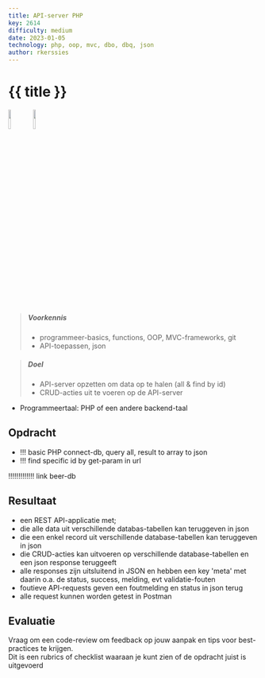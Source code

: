 ```yaml
---
title: API-server PHP
key: 2614
difficulty: medium
date: 2023-01-05
technology: php, oop, mvc, dbo, dbq, json
author: rkerssies
---
```


# {{ title }}

<img src="{{ '/_assets/api/api.png' | url }}" style="width:10%;"><img src="{{ '/_assets/api/Laravel-logo.png' | url }}" style="width:10%;">

> ##### Voorkennis
> * programmeer-basics, functions, OOP, MVC-frameworks, git
> * API-toepassen, json

> ##### Doel
> * API-server opzetten om data op te halen (all & find by id)
> * CRUD-acties uit te voeren op de API-server

* Programmeertaal: PHP of een andere backend-taal

## Opdracht
* !!! basic PHP connect-db, query all, result to array to json
* !!! find specific id by get-param in url

!!!!!!!!!!!!! link beer-db

## Resultaat
 * een REST API-applicatie met;
 * die alle data uit verschillende databas-tabellen kan teruggeven in json 
 * die een enkel record uit verschillende database-tabellen kan teruggeven in json
 * die CRUD-acties kan uitvoeren op verschillende database-tabellen en een json response teruggeeft
 * alle responses zijn uitsluitend in JSON en hebben een key 'meta' met daarin o.a. de status, success, melding, evt validatie-fouten
 * foutieve API-requests geven een foutmelding en status in json terug
 * alle request kunnen worden getest in Postman

## Evaluatie
Vraag om een code-review om feedback op jouw aanpak en tips voor best-practices te krijgen.<br>
Dit is een rubrics of checklist waaraan je kunt zien of de opdracht juist is uitgevoerd

